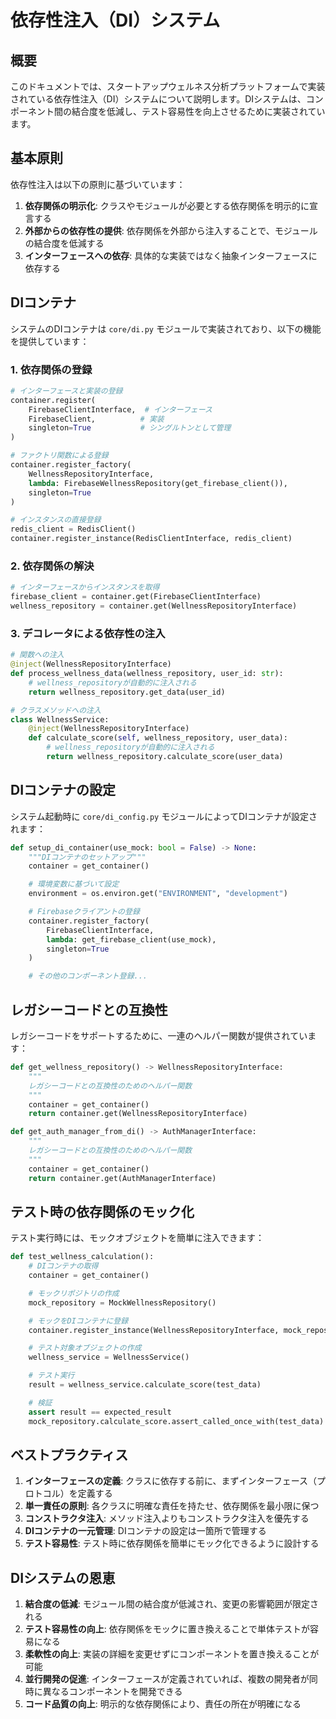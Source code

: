# 依存性注入（DI）システム

## 概要

このドキュメントでは、スタートアップウェルネス分析プラットフォームで実装されている依存性注入（DI）システムについて説明します。DIシステムは、コンポーネント間の結合度を低減し、テスト容易性を向上させるために実装されています。

## 基本原則

依存性注入は以下の原則に基づいています：

1. **依存関係の明示化**: クラスやモジュールが必要とする依存関係を明示的に宣言する
2. **外部からの依存性の提供**: 依存関係を外部から注入することで、モジュールの結合度を低減する
3. **インターフェースへの依存**: 具体的な実装ではなく抽象インターフェースに依存する

## DIコンテナ

システムのDIコンテナは `core/di.py` モジュールで実装されており、以下の機能を提供しています：

### 1. 依存関係の登録

```python
# インターフェースと実装の登録
container.register(
    FirebaseClientInterface,  # インターフェース
    FirebaseClient,          # 実装
    singleton=True           # シングルトンとして管理
)

# ファクトリ関数による登録
container.register_factory(
    WellnessRepositoryInterface,
    lambda: FirebaseWellnessRepository(get_firebase_client()),
    singleton=True
)

# インスタンスの直接登録
redis_client = RedisClient()
container.register_instance(RedisClientInterface, redis_client)
```

### 2. 依存関係の解決

```python
# インターフェースからインスタンスを取得
firebase_client = container.get(FirebaseClientInterface)
wellness_repository = container.get(WellnessRepositoryInterface)
```

### 3. デコレータによる依存性の注入

```python
# 関数への注入
@inject(WellnessRepositoryInterface)
def process_wellness_data(wellness_repository, user_id: str):
    # wellness_repositoryが自動的に注入される
    return wellness_repository.get_data(user_id)

# クラスメソッドへの注入
class WellnessService:
    @inject(WellnessRepositoryInterface)
    def calculate_score(self, wellness_repository, user_data):
        # wellness_repositoryが自動的に注入される
        return wellness_repository.calculate_score(user_data)
```

## DIコンテナの設定

システム起動時に `core/di_config.py` モジュールによってDIコンテナが設定されます：

```python
def setup_di_container(use_mock: bool = False) -> None:
    """DIコンテナのセットアップ"""
    container = get_container()

    # 環境変数に基づいて設定
    environment = os.environ.get("ENVIRONMENT", "development")

    # Firebaseクライアントの登録
    container.register_factory(
        FirebaseClientInterface,
        lambda: get_firebase_client(use_mock),
        singleton=True
    )

    # その他のコンポーネント登録...
```

## レガシーコードとの互換性

レガシーコードをサポートするために、一連のヘルパー関数が提供されています：

```python
def get_wellness_repository() -> WellnessRepositoryInterface:
    """
    レガシーコードとの互換性のためのヘルパー関数
    """
    container = get_container()
    return container.get(WellnessRepositoryInterface)

def get_auth_manager_from_di() -> AuthManagerInterface:
    """
    レガシーコードとの互換性のためのヘルパー関数
    """
    container = get_container()
    return container.get(AuthManagerInterface)
```

## テスト時の依存関係のモック化

テスト実行時には、モックオブジェクトを簡単に注入できます：

```python
def test_wellness_calculation():
    # DIコンテナの取得
    container = get_container()

    # モックリポジトリの作成
    mock_repository = MockWellnessRepository()

    # モックをDIコンテナに登録
    container.register_instance(WellnessRepositoryInterface, mock_repository)

    # テスト対象オブジェクトの作成
    wellness_service = WellnessService()

    # テスト実行
    result = wellness_service.calculate_score(test_data)

    # 検証
    assert result == expected_result
    mock_repository.calculate_score.assert_called_once_with(test_data)
```

## ベストプラクティス

1. **インターフェースの定義**: クラスに依存する前に、まずインターフェース（プロトコル）を定義する
2. **単一責任の原則**: 各クラスに明確な責任を持たせ、依存関係を最小限に保つ
3. **コンストラクタ注入**: メソッド注入よりもコンストラクタ注入を優先する
4. **DIコンテナの一元管理**: DIコンテナの設定は一箇所で管理する
5. **テスト容易性**: テスト時に依存関係を簡単にモック化できるように設計する

## DIシステムの恩恵

1. **結合度の低減**: モジュール間の結合度が低減され、変更の影響範囲が限定される
2. **テスト容易性の向上**: 依存関係をモックに置き換えることで単体テストが容易になる
3. **柔軟性の向上**: 実装の詳細を変更せずにコンポーネントを置き換えることが可能
4. **並行開発の促進**: インターフェースが定義されていれば、複数の開発者が同時に異なるコンポーネントを開発できる
5. **コード品質の向上**: 明示的な依存関係により、責任の所在が明確になる
